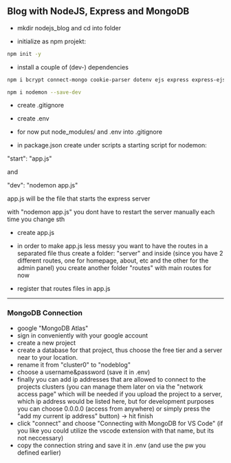 ## Blog with NodeJS, Express and MongoDB

- mkdir nodejs_blog and cd into folder

- initialize as npm projekt:
```sh
npm init -y
```

- install a couple of (dev-) dependencies

```sh
npm i bcrypt connect-mongo cookie-parser dotenv ejs express express-ejs-layouts express-session jsonwebtoken method-override mongoose
```

```sh
npm i nodemon --save-dev
```

-  create .gitignore
-  create .env
-  for now put node_modules/ and .env into .gitignore

-  in package.json  create under scripts a starting script for nodemon:

"start": "app.js"

and

"dev": "nodemon app.js"

app.js will be the file that starts the express server

with "nodemon app.js" you dont have to restart the server manually each time you change sth

-  create app.js

-  in order to make app.js less messy you want to have the routes in a separated file thus create
a folder: "server" and inside (since you have 2 different routes, one for homepage, about, etc and the other for the admin panel) you create another folder "routes" with main routes for now

- register that routes files in app.js

---

### MongoDB Connection

- google "MongoDB Atlas"
- sign in conveniently with your google account
- create a new project
- create a database for that project, thus choose the free tier and a server near to your location.
- rename it from "cluster0" to "nodeblog" 
- choose a username&password (save it in .env)
 - finally you can add ip addresses that are allowed to connect to the projects clusters
(you can manage them later on via the "network access page" which will be needed if you upload the project to a server, which ip address would be listed here, but for development purposes you can choose 0.0.0.0 (access from anywhere) or simply press the "add my current ip address" button) -> hit finish
- click "connect" and choose "Connecting with MongoDB for VS Code" (if you like you could utilize the vscode extension with that name, but its not neccessary)
- copy the connection string and save it in .env (and use the pw you defined earlier)

